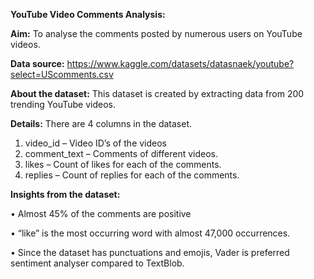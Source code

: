 **YouTube Video Comments Analysis:**

**Aim:** 
To analyse the comments posted by numerous users on YouTube videos.

**Data source:**
https://www.kaggle.com/datasets/datasnaek/youtube?select=UScomments.csv

**About the dataset:**
This dataset is created by extracting data from 200 trending YouTube videos.

**Details:**
There are 4 columns in the dataset.
1.	video_id – Video ID’s of the videos
2.	comment_text – Comments of different videos.
3.	likes – Count of likes for each of the comments.
4.	replies – Count of replies for each of the comments.

**Insights from the dataset:**

•	Almost 45% of the comments are positive

•	“like” is the most occurring word with almost 47,000 occurrences.

•	Since the dataset has punctuations and emojis, Vader is preferred sentiment analyser compared to TextBlob.

